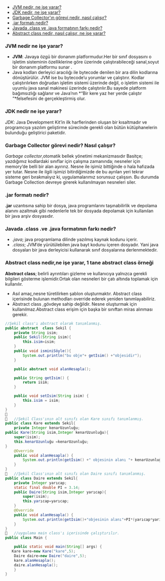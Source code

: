 - [JVM nedir, ne işe yarar?](#jvm-nedir-ne-işe-yarar)
- [JDK nedir, ne işe yarar?](#jdk-nedir-ne-işe-yarar)
- [Garbage Collector'ın görevi nedir, nasıl çalışır?](#garbage-collectorın-görevi-nedir-nasıl-çalışır)
- [.jar formatı nedir?](#jar-formatı-nedir)
- [Javada .class ve .java formatının farkı nedir?](#javada-class-ve-java-formatının-farkı-nedir)
- [Abstract class nedir, nasıl çalışır, ne işe yarar?](#abstract-class-nedir-nasıl-çalışır-ne-işe-yarar)

### JVM nedir ne işe yarar?
- **JVM**: Javaya özgü bir donanım platformudur.Her bir sınıf dosyasını o işletim sisteminin özelliklerine göre üzerinde çalıştırabileceği sanal,soyut bir donanım platformu sunar .
- Java kodları derleyici aracılığı ile bytecode denilen bir ara dilin kodlarına dönüştürülür. JVM ise bu bytecode’u yorumlar ve çalıştırır. Kodlar çalıştırılırken doğrudan işletim sistemi üzerinde değil, o işletim sistemi ile uyumlu java sanal makinesi üzerinde çalıştırılır.Bu sayede platform bağımsızlığı sağlanır ve Java’nın *“Bir kere yaz her yerde çalıştır ”*felsefesini de gerçekleştirmiş olur.

### JDK nedir ne işe yarar?
*JDK*: Java Development Kit’in ilk harflerinden oluşan bir kısaltmadır ve programcıya yazılım geliştirme sürecinde gerekli olan bütün  kütüphanelerin bulunduğu geliştirici paketidir.

### Garbage Collector görevi nedir? Nasıl çalışır?
*Garbage collector*,otomatik bellek yönetimi mekanizmasıdır Basitçe; yazdığımız kodlardaki sınıflar için çalışma zamanında; nesneler için memory’de belli bir alan ayırırız. Nesne ile işimiz bittiğinde o hala hafızada yer tutar. Nesne ile ilgili işimizi bitirdiğimizde de bu ayrılan yeri tekrar sisteme geri bırakmalıyız ki, uygulamalarımız sorunsuz çalışsın. Bu durumda Garbage  Collection devreye girerek kullanılmayan nesneleri siler.

### .jar formatı nedir?
**.jar** uzantısına sahip bir dosya, java programlarını taşınabilirlik ve depolama alanını azaltmak gibi nedenlerle tek bir dosyada depolamak için kullanılan bir java arşiv dosyasıdır.

### Javada .class .ve .java formatının farkı nedir?
- *.java*; java programlama dilinde yazılmış kaynak kodunu içerir. 
- *.class*; JVM’de yürütülebilen java bayt kodunu içeren dosyadır. Yani java dosyaları bir java derleyicisi kullanarak sınıf dosyalarına derlenmektedir.

### Abstract class nedir,ne işe yarar, 1 tane abstract class örneği
**Abstract class**; belirli ayrıntıları gizleme ve kullanıcıya yalnızca gerekli bilgileri gösterme işlemidir.Ortak olan nesneleri bir çatı altında toplamak için kullanılır. 
- Asıl amaç,nesne türetilirken şablon oluşturmaktır. Abstract class içerisinde bulunan methodları override ederek yeniden tanımlayabiliriz.
- Abstract class ,gövdeye sahip değildir. Nesne oluşturmak için kullanılmaz.Abstract class  erişim için başka bir sınıftan miras alınması gerekir. 
```java
//Şekil class'ı abstract olarak tanımlanmış.
public abstract  class Sekil {
    private String isim;
    public Sekil(String isim){
        this.isim=isim;
    }
    public void isminiSöyle(){
        System.out.println("bu obje"+ getIsim() +"objesidir");
    }

    public abstract void alanHesapla();

    public String getIsim() {
        return isim;
    }

    public void setIsim(String isim) {
        this.isim = isim;
    }
}
	
	//Şekil Class'ının alt sınıfı olan Kare sınıfı tanımlanmış.
public class Kare extends Sekil{
    private Integer kenarUzunluğu;
public Kare(String isim,Integer kenarUzunluğu){
    super(isim);
    this.kenarUzunluğu =kenarUzunluğu;
}
    @Override
    public void alanHesapla() {
        System.out.println(getIsim() +" objesinin alanı "+ kenarUzunluğu*kenarUzunluğu +" 'dır ");
    }
}
	//Şekil Class'ının alt sınıfı olan Daire sınıfı tanımlanmış.
public class Daire extends Sekil{
    private Integer yarıcap;
    static final double PI = 3.14;
    public Daire(String isim,Integer yarıcap){
        super(isim);
        this.yarıcap=yarıcap;
    }
    @Override
    public void alanHesapla() {
        System.out.println(getIsim()+"objesinin alanı"+PI*(yarıcap*yarıcap)+"'dır.");
    }
}
	//uygulama main class'ı içerisinde çalıştırılır.
public class Main {

    public static void main(String[] args) {
   Kare kare=new Kare("kare",5);
    Daire daire=new Daire("daire",5);
    kare.alanHesapla();
    daire.alanHesapla();
    }
}
```



